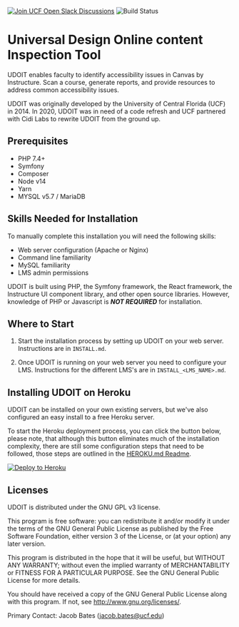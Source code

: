 [![Join UCF Open Slack Discussions](https://ucf-open-slackin.herokuapp.com/badge.svg)](https://ucf-open-slackin.herokuapp.com/)
![Build Status](https://github.com/ucfopen/UDOIT/actions/workflows/udoit.yml/badge.svg)

# Universal Design Online content Inspection Tool
UDOIT enables faculty to identify accessibility issues in Canvas by Instructure. Scan a course, generate reports, and provide resources to address common accessibility issues.

UDOIT was originally developed by the University of Central Florida (UCF) in 2014. In 2020, UDOIT was in need of a code refresh and UCF partnered with Cidi Labs to rewrite UDOIT from the ground up.

## Prerequisites
 - PHP 7.4+
 - Symfony
 - Composer
 - Node v14
 - Yarn
 - MYSQL v5.7 / MariaDB

## Skills Needed for Installation
To manually complete this installation you will need the following skills:

* Web server configuration (Apache or Nginx)
* Command line familiarity
* MySQL familiarity
* LMS admin permissions

UDOIT is built using PHP, the Symfony framework, the React framework, the Instructure UI component library, and other open source libraries. However, knowledge of PHP or Javascript is _**NOT REQUIRED**_ for installation.

## Where to Start
1. Start the installation process by setting up UDOIT on your web server. Instructions are in `INSTALL.md`.

2. Once UDOIT is running on your web server you need to configure your LMS. Instructions for the different LMS's are in `INSTALL_<LMS_NAME>.md`.

## Installing UDOIT on Heroku
UDOIT can be installed on your own existing servers, but we've also configured an easy install to a free Heroku server.

To start the Heroku deployment process, you can click the button below, please note, that although this button eliminates much of the installation complexity, there are still some configuration steps that need to be followed, those steps are outlined in the [HEROKU.md Readme](HEROKU.md).

<a href="https://heroku.com/deploy?template=https://github.com/ucfopen/UDOIT/tree/issue/570-heroku" title="Deploy to Heroku"><img src="https://www.herokucdn.com/deploy/button.svg" alt="Deploy to Heroku" title="Deploy to Heroku Button"></a>

## Licenses
UDOIT is distributed under the GNU GPL v3 license.

This program is free software: you can redistribute it and/or modify it under the terms of the GNU General Public License as published by the Free Software Foundation, either version 3 of the License, or (at your option) any later version.

This program is distributed in the hope that it will be useful, but WITHOUT ANY WARRANTY; without even the implied warranty of MERCHANTABILITY or FITNESS FOR A PARTICULAR PURPOSE. See the GNU General Public License for more details.

You should have received a copy of the GNU General Public License along with this program. If not, see http://www.gnu.org/licenses/.

Primary Contact: Jacob Bates (jacob.bates@ucf.edu)
